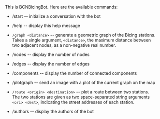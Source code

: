 This is BCNBicingBot. Here are the available commands:

 - /start -- initialize a conversation with the bot
 
 - /help -- display this help message
 
 - `/graph <distance>` --  generate a geometric graph of the 
    Bicing stations. Takes a single argument, `<distance>`, 
    the maximum distance between two adjacent nodes, 
    as a non-negative real number.
     
 - /nodes -- display the number of nodes
 
 - /edges -- display the number of edges
 
 - /components -- display the number of connected components
 
 - /plotgraph -- send an image with a plot of the current 
    graph on the map
 
 - `/route <origin> <destination>` -- plot a route between two stations.
    The two stations are given as two space-separated
    string arguments `<ori> <dest>`, indicating the street
    addresses of each station.
 
 - /authors -- display the authors of the bot
